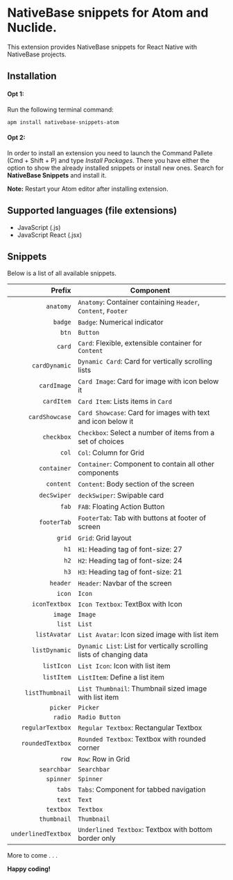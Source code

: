# NativeBase snippets for Atom and Nuclide.

This extension provides NativeBase snippets for React Native with NativeBase projects.

## Installation

#### Opt 1:
Run the following terminal command:
```
apm install nativebase-snippets-atom
```

#### Opt 2:

In order to install an extension you need to launch the Command Pallete (Cmd + Shift + P) and type *Install Packages*. There you have either the option to show the already installed snippets or install new ones. Search for **NativeBase Snippets** and install it.

**Note:** Restart your Atom editor after installing extension.

## Supported languages (file extensions)
* JavaScript (.js)
* JavaScript React (.jsx)

## Snippets

Below is a list of all available snippets.

| Prefix  | Component |
| -------: | ------- |
| `anatomy`   | `Anatomy`: Container containing `Header`, `Content`, `Footer`|
| `badge`   | `Badge`: Numerical indicator |
| `btn`   | `Button` |
| `card`   | `Card`: Flexible, extensible container for `Content`|
| `cardDynamic`   | `Dynamic Card`: Card for vertically scrolling lists |
| `cardImage`   | `Card Image`: Card for image with icon below it |
| `cardItem`   | `Card Item`: Lists items in `Card` |
| `cardShowcase`   | `Card Showcase`: Card for images with text and icon below it |
| `checkbox`   | `Checkbox`: Select a number of items from a set of choices |
| `col`   | `Col`: Column for Grid |
| `container`   | `Container`: Component to contain all other components |
| `content`   | `Content`: Body section of the screen |
| `decSwiper`   | `deckSwiper`: Swipable card |
| `fab`   | `FAB`: Floating Action Button |
| `footerTab`   | `FooterTab`: Tab with buttons at footer of screen |
| `grid`   | `Grid`: Grid layout |
| `h1`   | `H1`: Heading tag of font-size: 27 |
| `h2`   | `H2`: Heading tag of font-size: 24|
| `h3`   | `H3`: Heading tag of font-size: 21 |
| `header`   | `Header`: Navbar of the screen |
| `icon`   | `Icon` |
| `iconTextbox`   | `Icon Textbox`: TextBox with Icon |
| `image`   | `Image` |
| `list`   | `List` |
| `listAvatar`   | `List Avatar`: Icon sized image with list item |
| `listDynamic`   | `Dynamic List`: List for vertically scrolling lists of changing data |
| `listIcon`   | `List Icon`: Icon with list item |
| `listItem`   | `ListItem`: Define a list item |
| `listThumbnail`   | `List Thumbnail`: Thumbnail sized image with list item |
| `picker`   | `Picker` |
| `radio`   | `Radio Button` |
| `regularTextbox`   | `Regular Textbox`: Rectangular Textbox |
| `roundedTextbox`   | `Rounded Textbox`: Textbox with rounded corner |
| `row`   | `Row`: Row in Grid |
| `searchbar`   | `Searchbar` |
| `spinner`   | `Spinner` |
| `tabs`   | `Tabs`: Component for tabbed navigation|
| `text`   | `Text` |
| `textbox`   | `Textbox` |
| `thumbnail`   | `Thumbnail` |
| `underlinedTextbox`   | `Underlined Textbox`: Textbox with bottom border only |

More to come . . .

**Happy coding!**
